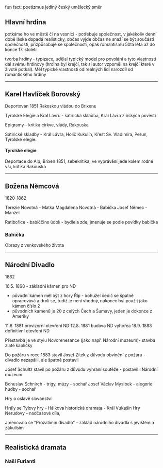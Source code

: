 fun fact: poetizmus jediný český umělecký směr

## Hlavní hrdina
potkáme ho ve městě či na vesnici - potřebuje společnost, v jakékoliv denní době
láska dopadá realisticky, občas vyjde občas ne
snaží se být součástí společnosti, přizpůsobuje se společnosti, opak romantismu
50tá léta až do konce 17. století

tvorba hrdiny - typizace, udělal typický model pro povolání a tyto vlastnosti dal svému hrdinovy (hrdina byl krejčí, tak si autor vzpoměl na krejčí které v životě potkal). Měl typické vlastnosti od reálných lidí narozdíl od romantického hrdiny

---

## Karel Havlíček Borovský
Deportován 1851 Rakoskou vládou do Brixenu

Tyrolské Elegie a Král Lávru - satirická skladba, 
Kral Lávra z irských pověstí

Epigramy - kritika církve, vlády, Rakouska

Satirické skladby - Král Lávra, Holič Kukulín, Křest Sv. Vladimíra, Perun, Tyrolské elegie.

#### Tyrolské elegie
Deportace do Alp, Brixen 1851, sebekritika, ve vyprávění jede kolem rodné vsi, kritika Rakouska



---

## Božena Němcová
1820-1862

Terezie Novotná - Matka
Magdalena Novotná - Babička
Josef Němec - Manžel

Ratibořice - babiččino údolí - bydlela zde, jmenuje se podle povídky babička

### Babička
Obrazy z venkovského života


---

## Národní Divadlo
1862 

16.5. 1868 - základní kámen pro ND
- původní kámen měl být z hory Říp - bohužel čedič se špatně opracovává a drolí se, tudíž je není vhodný, nakonec byl použit jako kámen číslo 2  
- původních kamenů je 20 z celých Čech a Šumavy, jeden je dokonce z Ameriky

11.6. 1881 provizorní otevření ND
12.8. 1881 budova ND vyhořea
18.9. 1883 definitivní otevření ND

Přestavba je ve stylu Novorenesance (jako např. Národní muzeum)- stavba zlaté kapličky 

Do požáru v roce 1883 stavil Josef Zítek z důvodu obvinění z požáru - divadlo nezapálil, ale špatně postavil

Josef Schultz stavil po požáru z důvodu vyhraní soutěže - postavil i Národní muzeum 

Bohuslav Schnirch - trigy, múzy - sochař
Josef Václav Myslbek - alegorie hudby - sochař

Hry o oslavě slovanství

Hrály se Tylovy hry - 
Hálkova historická dramata - Král Vukašín
Hry Nerudovy - nadčasové díla, 
 
Jmenovalo se "Prozatimní divadlo" - základ národního divadla s jevištěm a zákulisím


---------------------

## Realistická dramata
### Naši Furianti
